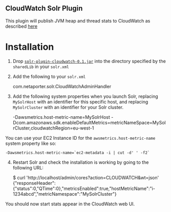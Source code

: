 CloudWatch Solr Plugin
----------------------

This plugin will publish JVM heap and thread stats to CloudWatch as described [here](http://java.awsblog.com/post/Tx3C0RV4NRRBKTG/Enabling-Metrics-with-the-AWS-SDK-for-Java)

# Installation

1) Drop [`solr-plugin-cloudwatch-0.1.jar`](http://search.maven.org/remotecontent?filepath=com/netaporter/solr-plugin-cloudwatch/0.1/solr-plugin-cloudwatch-0.1.jar) into the directory specified by the `sharedLib` in your `solr.xml`

2) Add the following to your `solr.xml`

    <str name="adminHandler">com.netaporter.solr.CloudWatchAdminHandler</str>

3) Add the following system properties when you launch Solr, replacing `MySolrHost` with an identifier for this specific
host, and replacing `MySolrCluster` with an identifier for your Solr cluster.

    -Dawsmetrics.host-metric-name=MySolrHost
    -Dcom.amazonaws.sdk.enableDefaultMetrics=metricNameSpace=MySolrCluster,cloudwatchRegion=eu-west-1

You can use your EC2 Instance ID for the `awsmetrics.host-metric-name` system property like so:

    -Dawsmetrics.host-metric-name=`ec2-metadata -i | cut -d' ' -f2`

4) Restart Solr and check the installation is working by going to the following URL:

    $ curl 'http://localhost/admin/cores?action=CLOUDWATCH&wt=json'
    {"responseHeader":{"status":0,"QTime":0},"metricsEnabled":true,"hostMetricName":"i-1234abcd","metricNamespace":"MySolrCluster"}

You should now start stats appear in the CloudWatch web UI.